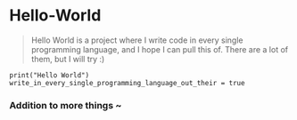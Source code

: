 # Hello-World
> Hello World is a project where I write code in every single programming language, and I hope I can pull this of.
> There are a lot of them, but I will try :)

`print("Hello World")`
`write_in_every_single_programming_language_out_their = true`

### Addition to more things ~